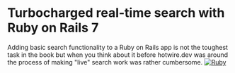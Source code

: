 # Turbocharged real-time search with Ruby on Rails 7
Adding basic search functionality to a Ruby on Rails app is not the toughest task in the book but when you think about it before hotwire.dev was around the process of making "live" search work was rather cumbersome.
[![Ruby](https://badgen.net/badge/icon/ruby?icon=ruby&label)](https://https://ruby-lang.org/)
